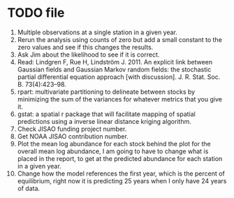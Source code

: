 TODO file
===============================================================================

1. Multiple observations at a single station in a given year.
2. Rerun the analysis using counts of zero but add a small constant to the zero values and see if this changes the results.
3. Ask Jim about the likelihood to see if it is correct.
7. Read: Lindgren F, Rue H, Lindström J. 2011. An explicit link between Gaussian fields and Gaussian Markov random fields: the stochastic partial differential equation approach [with discussion]. J. R. Stat. Soc. B. 73(4):423–98.
8. rpart: multivariate partitioning to delineate between stocks by minimizing the sum of the variances for whatever metrics that you give it.
9. gstat: a spatial r package that will facilitate mapping of spatial predictions using a inverse linear distance kriging algorithm.
10. Check JISAO funding project number.
10. Get NOAA JISAO contribution number.
11. Plot the mean log abundance for each stock behind the plot for the overall mean log abundance, I am going to have to change what is placed in the report, to get at the predicted abundance for each station in a given year.
12. Change how the model references the first year, which is the percent of equilibrium, right now it is predicting 25 years when I only have 24 years of data.